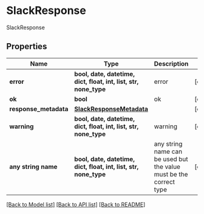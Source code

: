 # SlackResponse

SlackResponse

## Properties
Name | Type | Description | Notes
------------ | ------------- | ------------- | -------------
**error** | **bool, date, datetime, dict, float, int, list, str, none_type** | error | [optional] 
**ok** | **bool** | ok | [optional] 
**response_metadata** | [**SlackResponseMetadata**](SlackResponseMetadata.md) |  | [optional] 
**warning** | **bool, date, datetime, dict, float, int, list, str, none_type** | warning | [optional] 
**any string name** | **bool, date, datetime, dict, float, int, list, str, none_type** | any string name can be used but the value must be the correct type | [optional]

[[Back to Model list]](../README.md#documentation-for-models) [[Back to API list]](../README.md#documentation-for-api-endpoints) [[Back to README]](../README.md)


